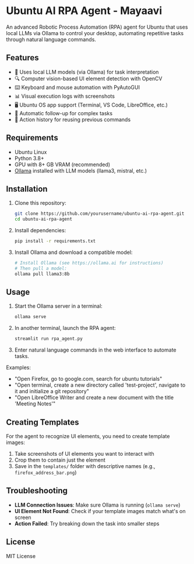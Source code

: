# Ubuntu AI RPA Agent - Mayaavi

An advanced Robotic Process Automation (RPA) agent for Ubuntu that uses local LLMs via Ollama to control your desktop, automating repetitive tasks through natural language commands.

## Features

- 🧠 Uses local LLM models (via Ollama) for task interpretation
- 🔍 Computer vision-based UI element detection with OpenCV
- ⌨️ Keyboard and mouse automation with PyAutoGUI
- 📊 Visual execution logs with screenshots
- 🖥️ Ubuntu OS app support (Terminal, VS Code, LibreOffice, etc.)
- 🔄 Automatic follow-up for complex tasks
- 📝 Action history for reusing previous commands

## Requirements

- Ubuntu Linux
- Python 3.8+
- GPU with 8+ GB VRAM (recommended)
- [Ollama](https://ollama.ai) installed with LLM models (llama3, mistral, etc.)

## Installation

1. Clone this repository:
   ```bash
   git clone https://github.com/yourusername/ubuntu-ai-rpa-agent.git
   cd ubuntu-ai-rpa-agent
   ```

2. Install dependencies:
   ```bash
   pip install -r requirements.txt
   ```

3. Install Ollama and download a compatible model:
   ```bash
   # Install Ollama (see https://ollama.ai for instructions)
   # Then pull a model:
   ollama pull llama3:8b
   ```

## Usage

1. Start the Ollama server in a terminal:
   ```bash
   ollama serve
   ```

2. In another terminal, launch the RPA agent:
   ```bash
   streamlit run rpa_agent.py
   ```

3. Enter natural language commands in the web interface to automate tasks.

Examples:
- "Open Firefox, go to google.com, search for ubuntu tutorials"
- "Open terminal, create a new directory called 'test-project', navigate to it and initialize a git repository"
- "Open LibreOffice Writer and create a new document with the title 'Meeting Notes'"

## Creating Templates

For the agent to recognize UI elements, you need to create template images:

1. Take screenshots of UI elements you want to interact with
2. Crop them to contain just the element
3. Save in the `templates/` folder with descriptive names (e.g., `firefox_address_bar.png`)

## Troubleshooting

- **LLM Connection Issues**: Make sure Ollama is running (`ollama serve`)
- **UI Element Not Found**: Check if your template images match what's on screen
- **Action Failed**: Try breaking down the task into smaller steps

## License

MIT License
